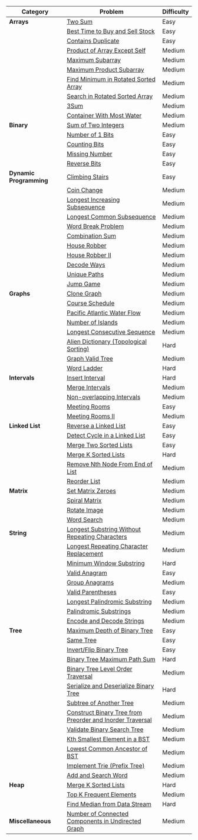 | Category           | Problem | Difficulty |
|--------------------|---------|------------|
| **Arrays**          | [Two Sum](https://leetcode.com/problems/two-sum/) | Easy |
|                    | [Best Time to Buy and Sell Stock](https://leetcode.com/problems/best-time-to-buy-and-sell-stock/) | Easy |
|                    | [Contains Duplicate](https://leetcode.com/problems/contains-duplicate/) | Easy |
|                    | [Product of Array Except Self](https://leetcode.com/problems/product-of-array-except-self/) | Medium |
|                    | [Maximum Subarray](https://leetcode.com/problems/maximum-subarray/) | Medium |
|                    | [Maximum Product Subarray](https://leetcode.com/problems/maximum-product-subarray/) | Medium |
|                    | [Find Minimum in Rotated Sorted Array](https://leetcode.com/problems/find-minimum-in-rotated-sorted-array/) | Medium |
|                    | [Search in Rotated Sorted Array](https://leetcode.com/problems/search-in-rotated-sorted-array/) | Medium |
|                    | [3Sum](https://leetcode.com/problems/3sum/) | Medium |
|                    | [Container With Most Water](https://leetcode.com/problems/container-with-most-water/) | Medium |
| **Binary**          | [Sum of Two Integers](https://leetcode.com/problems/sum-of-two-integers/) | Medium |
|                    | [Number of 1 Bits](https://leetcode.com/problems/number-of-1-bits/) | Easy |
|                    | [Counting Bits](https://leetcode.com/problems/counting-bits/) | Easy |
|                    | [Missing Number](https://leetcode.com/problems/missing-number/) | Easy |
|                    | [Reverse Bits](https://leetcode.com/problems/reverse-bits/) | Easy |
| **Dynamic Programming** | [Climbing Stairs](https://leetcode.com/problems/climbing-stairs/) | Easy |
|                        | [Coin Change](https://leetcode.com/problems/coin-change/) | Medium |
|                        | [Longest Increasing Subsequence](https://leetcode.com/problems/longest-increasing-subsequence/) | Medium |
|                        | [Longest Common Subsequence](https://leetcode.com/problems/longest-common-subsequence/) | Medium |
|                        | [Word Break Problem](https://leetcode.com/problems/word-break/) | Medium |
|                        | [Combination Sum](https://leetcode.com/problems/combination-sum/) | Medium |
|                        | [House Robber](https://leetcode.com/problems/house-robber/) | Medium |
|                        | [House Robber II](https://leetcode.com/problems/house-robber-ii/) | Medium |
|                        | [Decode Ways](https://leetcode.com/problems/decode-ways/) | Medium |
|                        | [Unique Paths](https://leetcode.com/problems/unique-paths/) | Medium |
|                        | [Jump Game](https://leetcode.com/problems/jump-game/) | Medium |
| **Graphs**          | [Clone Graph](https://leetcode.com/problems/clone-graph/) | Medium |
|                    | [Course Schedule](https://leetcode.com/problems/course-schedule/) | Medium |
|                    | [Pacific Atlantic Water Flow](https://leetcode.com/problems/pacific-atlantic-water-flow/) | Medium |
|                    | [Number of Islands](https://leetcode.com/problems/number-of-islands/) | Medium |
|                    | [Longest Consecutive Sequence](https://leetcode.com/problems/longest-consecutive-sequence/) | Medium |
|                    | [Alien Dictionary (Topological Sorting)](https://leetcode.com/problems/alien-dictionary/) | Hard |
|                    | [Graph Valid Tree](https://leetcode.com/problems/graph-valid-tree/) | Medium |
|                    | [Word Ladder](https://leetcode.com/problems/word-ladder/) | Hard |
| **Intervals**       | [Insert Interval](https://leetcode.com/problems/insert-interval/) | Hard |
|                    | [Merge Intervals](https://leetcode.com/problems/merge-intervals/) | Medium |
|                    | [Non-overlapping Intervals](https://leetcode.com/problems/non-overlapping-intervals/) | Medium |
|                    | [Meeting Rooms](https://leetcode.com/problems/meeting-rooms/) | Easy |
|                    | [Meeting Rooms II](https://leetcode.com/problems/meeting-rooms-ii/) | Medium |
| **Linked List**     | [Reverse a Linked List](https://leetcode.com/problems/reverse-linked-list/) | Easy |
|                    | [Detect Cycle in a Linked List](https://leetcode.com/problems/linked-list-cycle/) | Easy |
|                    | [Merge Two Sorted Lists](https://leetcode.com/problems/merge-two-sorted-lists/) | Easy |
|                    | [Merge K Sorted Lists](https://leetcode.com/problems/merge-k-sorted-lists/) | Hard |
|                    | [Remove Nth Node From End of List](https://leetcode.com/problems/remove-nth-node-from-end-of-list/) | Medium |
|                    | [Reorder List](https://leetcode.com/problems/reorder-list/) | Medium |
| **Matrix**          | [Set Matrix Zeroes](https://leetcode.com/problems/set-matrix-zeroes/) | Medium |
|                    | [Spiral Matrix](https://leetcode.com/problems/spiral-matrix/) | Medium |
|                    | [Rotate Image](https://leetcode.com/problems/rotate-image/) | Medium |
|                    | [Word Search](https://leetcode.com/problems/word-search/) | Medium |
| **String**          | [Longest Substring Without Repeating Characters](https://leetcode.com/problems/longest-substring-without-repeating-characters/) | Medium |
|                    | [Longest Repeating Character Replacement](https://leetcode.com/problems/longest-repeating-character-replacement/) | Medium |
|                    | [Minimum Window Substring](https://leetcode.com/problems/minimum-window-substring/) | Hard |
|                    | [Valid Anagram](https://leetcode.com/problems/valid-anagram/) | Easy |
|                    | [Group Anagrams](https://leetcode.com/problems/group-anagrams/) | Medium |
|                    | [Valid Parentheses](https://leetcode.com/problems/valid-parentheses/) | Easy |
|                    | [Longest Palindromic Substring](https://leetcode.com/problems/longest-palindromic-substring/) | Medium |
|                    | [Palindromic Substrings](https://leetcode.com/problems/palindromic-substrings/) | Medium |
|                    | [Encode and Decode Strings](https://leetcode.com/problems/encode-and-decode-strings/) | Medium |
| **Tree**            | [Maximum Depth of Binary Tree](https://leetcode.com/problems/maximum-depth-of-binary-tree/) | Easy |
|                    | [Same Tree](https://leetcode.com/problems/same-tree/) | Easy |
|                    | [Invert/Flip Binary Tree](https://leetcode.com/problems/invert-binary-tree/) | Easy |
|                    | [Binary Tree Maximum Path Sum](https://leetcode.com/problems/binary-tree-maximum-path-sum/) | Hard |
|                    | [Binary Tree Level Order Traversal](https://leetcode.com/problems/binary-tree-level-order-traversal/) | Medium |
|                    | [Serialize and Deserialize Binary Tree](https://leetcode.com/problems/serialize-and-deserialize-binary-tree/) | Hard |
|                    | [Subtree of Another Tree](https://leetcode.com/problems/subtree-of-another-tree/) | Medium |
|                    | [Construct Binary Tree from Preorder and Inorder Traversal](https://leetcode.com/problems/construct-binary-tree-from-preorder-and-inorder-traversal/) | Medium |
|                    | [Validate Binary Search Tree](https://leetcode.com/problems/validate-binary-search-tree/) | Medium |
|                    | [Kth Smallest Element in a BST](https://leetcode.com/problems/kth-smallest-element-in-a-bst/) | Medium |
|                    | [Lowest Common Ancestor of BST](https://leetcode.com/problems/lowest-common-ancestor-of-a-binary-search-tree/) | Medium |
|                    | [Implement Trie (Prefix Tree)](https://leetcode.com/problems/implement-trie-prefix-tree/) | Medium |
|                    | [Add and Search Word](https://leetcode.com/problems/add-and-search-word-data-structure-design/) | Medium |
| **Heap**            | [Merge K Sorted Lists](https://leetcode.com/problems/merge-k-sorted-lists/) | Hard |
|                    | [Top K Frequent Elements](https://leetcode.com/problems/top-k-frequent-elements/) | Medium |
|                    | [Find Median from Data Stream](https://leetcode.com/problems/find-median-from-data-stream/) | Hard |
| **Miscellaneous**   | [Number of Connected Components in Undirected Graph](https://leetcode.com/problems/number-of-connected-components-in-an-undirected-graph/) | Medium |

